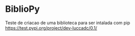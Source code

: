 # BiblioPy
Teste de criacao de uma biblioteca para ser intalada com pip
</br>
https://test.pypi.org/project/dev-luccadc/0.1/
